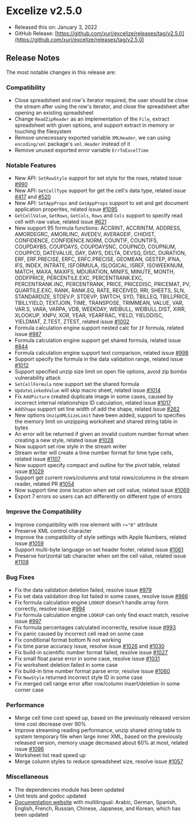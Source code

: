 # Excelize v2.5.0

* Released this on: January 3, 2022
* GitHub Release: [https://github.com/xuri/excelize/releases/tag/v2.5.0](https://github.com/xuri/excelize/releases/tag/v2.5.0)

## Release Notes

The most notable changes in this release are:

### Compatibility

* Close spreadsheet and row's iterator required, the user should be close the stream after using the row's iterator, and close the spreadsheet after opening an existing spreadsheet
* Change `ReadZipReader` as an implementation of the `File`, extract spreadsheet with given options, and support extract in memory or touching the filesystem
* Remove unnecessary exported variable `XMLHeader`, we can using `encoding/xml` package's `xml.Header` instead of it
* Remove unused exported error variable `ErrToExcelTime`

### Notable Features

* New API: `SetRowStyle` support for set style for the rows, related issue [#990](https://github.com/xuri/excelize/issues/990)
* New API: `GetCellType` support for get the cell's data type, related issue [#417](https://github.com/xuri/excelize/issues/417) and [#520](https://github.com/xuri/excelize/issues/520)
* New API: `SetAppProps` and `GetAppProps` support to set and get document application properites, related issue [#1095](https://github.com/xuri/excelize/issues/1095)
* `GetCellValue`, `GetRows`, `GetCols`, `Rows` and `Cols` support to specify read cell with raw value, related issue [#621](https://github.com/xuri/excelize/issues/621)
* New support 95 formula functions: ACCRINT, ACCRINTM, ADDRESS, AMORDEGRC, AMORLINC, AVEDEV, AVERAGEIF, CHIDIST, CONFIDENCE, CONFIDENCE.NORM, COUNTIF, COUNTIFS, COUPDAYBS, COUPDAYS, COUPDAYSNC, COUPNCD, COUPNUM, COUPPCD, DATEVALUE, DAY, DAYS, DELTA, DEVSQ, DISC, DURATION, ERF, ERF.PRECISE, ERFC, ERFC.PRECISE, GEOMEAN, GESTEP, IFNA, IFS, INDEX, INTRATE, ISFORMULA, ISLOGICAL, ISREF, ISOWEEKNUM, MATCH, MAXA, MAXIFS, MDURATION, MINIFS, MINUTE, MONTH, ODDFPRICE, PERCENTILE.EXC, PERCENTRANK.EXC, PERCENTRANK.INC, PERCENTRANK, PRICE, PRICEDISC, PRICEMAT, PV, QUARTILE.EXC, RANK, RANK.EQ, RATE, RECEIVED, RRI, SHEETS, SLN, STANDARDIZE, STDEV.P, STDEVP, SWITCH, SYD, TBILLEQ, TBILLPRICE, TBILLYIELD, TEXTJOIN, TIME, TRANSPOSE, TRIMMEAN, VALUE, VAR, VAR.S, VARA, VARPA, VDB, WEEKDAY, WEIBULL, WEIBULL.DIST, XIRR, XLOOKUP, XNPV, XOR, YEAR, YEARFRAC, YIELD, YIELDDISC, YIELDMAT, Z.TEST, ZTEST, related issue [#1002](https://github.com/xuri/excelize/issues/1002)
* Formula calculation engine support nested calc for `IF` formula, related issue [#987](https://github.com/xuri/excelize/issues/987)
* Formula calculation engine support get shared formula, related issue [#844](https://github.com/xuri/excelize/issues/844)
* Formula calculation engine support text comparison, related issue [#998](https://github.com/xuri/excelize/issues/998)
* Support specify the formula in the data validation range, related issue [#1012](https://github.com/xuri/excelize/issues/1012)
* Support specified unzip size limit on open file options, avoid zip bombs vulnerability attack
* `SetCellFormula` now support set the shared formula
* `UpdateLinkedValue` will skip macro sheet, related issue [#1014](https://github.com/xuri/excelize/issues/1014)
* Fix `AddPicture` created duplicate image in some cases, caused by incorrect internal relationships ID calculation, related issue [#1017](https://github.com/xuri/excelize/issues/1017)
* `AddShape` support set line width of add the shape, related issue [#262](https://github.com/xuri/excelize/issues/262)
* New options `UnzipXMLSizeLimit` have been added, support to specifies the memory limit on unzipping worksheet and shared string table in bytes
* An error will be returned if given an invalid custom number format when creating a new style, related issue [#1028](https://github.com/xuri/excelize/issues/1028)
* Now support set row style in the stream writer
* Stream writer will create a time number format for time type cells, related issue [#1107](https://github.com/xuri/excelize/issues/1107)
* Now support specify compact and outline for the pivot table, related issue [#1029](https://github.com/xuri/excelize/issues/1029)
* Support get current rows/columns and total rows/columns in the stream reader, related PR [#1054](https://github.com/xuri/excelize/issues/1054)
* Now support time zone location when set cell value, related issue [#1069](https://github.com/xuri/excelize/issues/1069)
* Export 7 errors so users can act differently on different type of errors

### Improve the Compatibility

* Improve compatibility with row element with `r="0"` attribute
* Preserve XML control character
* Improve the compatibility of style settings with Apple Numbers, related issue [#1059](https://github.com/xuri/excelize/issues/1059)
* Support multi-byte language on set header footer, related issue [#1061](https://github.com/xuri/excelize/issues/1061)
* Preserve horizontal tab character when set the cell value, related issue [#1108](https://github.com/xuri/excelize/issues/1108)

### Bug Fixes

* Fix the data validation deletion failed, resolve issue [#979](https://github.com/xuri/excelize/issues/)
* Fix set data validation drop list failed in some cases, resolve issue [#986](https://github.com/xuri/excelize/issues/986)
* Fix formula calculation engine `LOOKUP` doesn't handle array form correctly, resolve issue [#994](https://github.com/xuri/excelize/issues/994)
* Fix formula calculation engine `LOOKUP` can only find exact match, resolve issue [#997](https://github.com/xuri/excelize/issues/997)
* Fix formula percentages calculated incorrectly, resolve issue [#993](https://github.com/xuri/excelize/issues/993)
* Fix panic caused by incorrect cell read on some case
* Fix conditional format bottom N not working
* Fix time parse accuracy issue, resolve issue [#1026](https://github.com/xuri/excelize/issues/1026) and [#1030](https://github.com/xuri/excelize/issues/1030)
* Fix build-in scientific number format failed, resolve issue [#1027](https://github.com/xuri/excelize/issues/1027)
* Fix small float parse error in some case, resolve issue [#1031](https://github.com/xuri/excelize/issues/1031)
* Fix worksheet deletion failed in some case
* Fix build-in time number format parse error, resolve issue [#1060](https://github.com/xuri/excelize/issues/1060)
* Fix `NewStyle` returned incorrect style ID in some case
* Fix merged cell range error after row/column insert/deletion in some corner case

### Performance

* Merge cell time cost speed up, based on the previously released version time cost decrease over 90%
* Improve streaming reading performance, unzip shared string table to system temporary file when large inner XML, based on the previously released version, memory usage decreased about 60% at most, related issue [#1096](https://github.com/xuri/excelize/issues/1096)
* Worksheet list read speed up
* Merge column styles to reduce spreadsheet size, resolve issue [#1057](https://github.com/xuri/excelize/issues/1057)

### Miscellaneous

* The dependencies module has been updated
* Unit tests and godoc updated
* [Documentation website](https://xuri.me/excelize) with multilingual: Arabic, German, Spanish, English, French, Russian, Chinese, Japanese, and Korean, which has been updated
